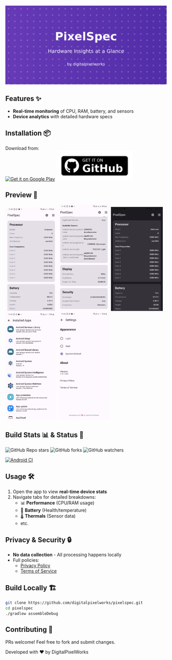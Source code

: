 ![Banner](https://github.com/digitalpixelworks/pixelspec/blob/main/assets/banner.png)

## Features ✨
- **Real-time monitoring** of CPU, RAM, battery, and sensors
- **Device analytics** with detailed hardware specs

## Installation 📦
Download from:  
[<img alt="Get it on Google Play" src="https://play.google.com/intl/en_us/badges/static/images/badges/en_badge_web_generic.png" width="240">](https://play.google.com/store/apps/details?id=io.android.pixelspec) [<img alt="Get it on GitHub" src="https://raw.githubusercontent.com/Kunzisoft/Github-badge/main/get-it-on-github.png" width="240">](https://github.com/digitalpixelworks/pixelspec/releases)

## Preview 📸
<p><img src="assets/phoneScreenshots/phone_home1.png" width="32%" /> <img src="assets/phoneScreenshots/phone_home2.png" width="32%" /> <img src="assets/phoneScreenshots/phone_home3.png" width="32%" />
<img src="assets/phoneScreenshots/phone_apps1.png" width="32%" /> <img src="assets/phoneScreenshots/phone_settings1.png" width="32%" />

## Build Stats 📊 & Status 🔧
![GitHub Repo stars](https://img.shields.io/github/stars/digitalpixelworks/pixelspec?style=social)
![GitHub forks](https://img.shields.io/github/forks/digitalpixelworks/pixelspec?style=social)
![GitHub watchers](https://img.shields.io/github/watchers/digitalpixelworks/pixelspec?style=social)

[![Android CI](https://github.com/digitalpixelworks/pixelspec/actions/workflows/main.yml/badge.svg)](https://github.com/digitalpixelworks/pixelspec/actions/workflows/main.yml)

## Usage 🛠️
1. Open the app to view **real-time device stats**
2. Navigate tabs for detailed breakdowns:
    - 📊 **Performance** (CPU/RAM usage)
    - 🔋 **Battery** (Health/temperature)
    - 🌡️ **Thermals** (Sensor data)
    - etc.

## Privacy & Security 🔒
- **No data collection** - All processing happens locally
- Full policies:
    - [Privacy Policy](https://github.com/digitalpixelworks/pixelspec/blob/main/privacy_policy.md)
    - [Terms of Service](https://github.com/digitalpixelworks/pixelspec/blob/main/terms_of_service.md)

## Build Locally 🏗️
```bash
git clone https://github.com/digitalpixelworks/pixelspec.git  
cd pixelspec  
./gradlew assembleDebug  
```

## Contributing 🤝
PRs welcome! Feel free to fork and submit changes.

Developed with ❤️ by DigitalPixelWorks